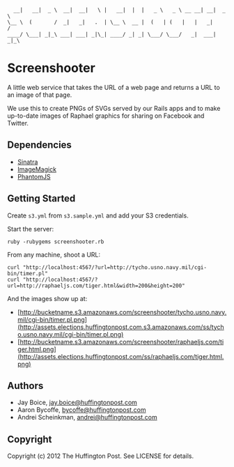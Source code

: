       __|   __|  _ \  __|  __|   \ |   __|  |  |   _ \   _ \ __ __| __|  _ \
    \__ \  (       /  _|   _|   .  | \__ \  __ |  (   | (   |   |   _|     /
    ____/ \___| _|_\ ___| ___| _|\_| ____/ _| _| \___/ \___/   _|  ___| _|_\

# Screenshooter

A little web service that takes the URL of a web page and returns a URL to an 
image of that page.

We use this to create PNGs of SVGs served by our Rails apps and to make
up-to-date images of Raphael graphics for sharing on Facebook and Twitter.

## Dependencies

  * [Sinatra](http://www.sinatrarb.com/)
  * [ImageMagick](http://www.imagemagick.org/script/index.php)
  * [PhantomJS](http://phantomjs.org/)

## Getting Started

Create <code>s3.yml</code> from <code>s3.sample.yml</code> and add your S3 
credentials.


Start the server:

    ruby -rubygems screenshooter.rb


From any machine, shoot a URL:

    curl "http://localhost:4567/?url=http://tycho.usno.navy.mil/cgi-bin/timer.pl"
    curl "http://localhost:4567/?url=http://raphaeljs.com/tiger.html&width=200&height=200"
    
And the images show up at:

 * [http://bucketname.s3.amazonaws.com/screenshooter/tycho.usno.navy.mil/cgi-bin/timer.pl.png](http://assets.elections.huffingtonpost.com.s3.amazonaws.com/ss/tycho.usno.navy.mil/cgi-bin/timer.pl.png)
 * [http://bucketname.s3.amazonaws.com/screenshooter/raphaeljs.com/tiger.html.png](http://assets.elections.huffingtonpost.com/ss/raphaeljs.com/tiger.html.png)

## Authors

- Jay Boice, jay.boice@huffingtonpost.com
- Aaron Bycoffe, bycoffe@huffingtonpost.com
- Andrei Scheinkman, andrei@huffingtonpost.com

## Copyright

Copyright (c) 2012 The Huffington Post. See LICENSE for details.